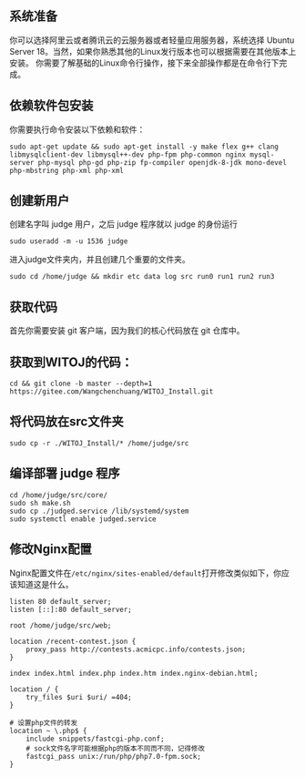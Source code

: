 ## 系统准备
你可以选择阿里云或者腾讯云的云服务器或者轻量应用服务器，系统选择 Ubuntu Server 18。当然，如果你熟悉其他的Linux发行版本也可以根据需要在其他版本上安装。
你需要了解基础的Linux命令行操作，接下来全部操作都是在命令行下完成。


## 依赖软件包安装
你需要执行命令安装以下依赖和软件：
```
sudo apt-get update && sudo apt-get install -y make flex g++ clang libmysqlclient-dev libmysql++-dev php-fpm php-common nginx mysql-server php-mysql php-gd php-zip fp-compiler openjdk-8-jdk mono-devel php-mbstring php-xml php-xml
```

## 创建新用户
创建名字叫 judge 用户，之后 judge 程序就以 judge 的身份运行
```
sudo useradd -m -u 1536 judge
```
进入judge文件夹内，并且创建几个重要的文件夹。
```
sudo cd /home/judge && mkdir etc data log src run0 run1 run2 run3
```

## 获取代码
首先你需要安装 git 客户端，因为我们的核心代码放在 git 仓库中。

## 获取到WITOJ的代码：
```
cd && git clone -b master --depth=1 https://gitee.com/Wangchenchuang/WITOJ_Install.git
```

## 将代码放在src文件夹
```
sudo cp -r ./WITOJ_Install/* /home/judge/src
```

## 编译部署 judge 程序
```
cd /home/judge/src/core/
sudo sh make.sh
sudo cp ./judged.service /lib/systemd/system
sudo systemctl enable judged.service
```

## 修改Nginx配置
Nginx配置文件在`/etc/nginx/sites-enabled/default`打开修改类似如下，你应该知道这是什么。
```
listen 80 default_server;
listen [::]:80 default_server;

root /home/judge/src/web;

location /recent-contest.json {
    proxy_pass http://contests.acmicpc.info/contests.json;
}

index index.html index.php index.htm index.nginx-debian.html;

location / {
    try_files $uri $uri/ =404;
}

# 设置php文件的转发
location ~ \.php$ {
    include snippets/fastcgi-php.conf;
    # sock文件名字可能根据php的版本不同而不同，记得修改
    fastcgi_pass unix:/run/php/php7.0-fpm.sock;
}
```


